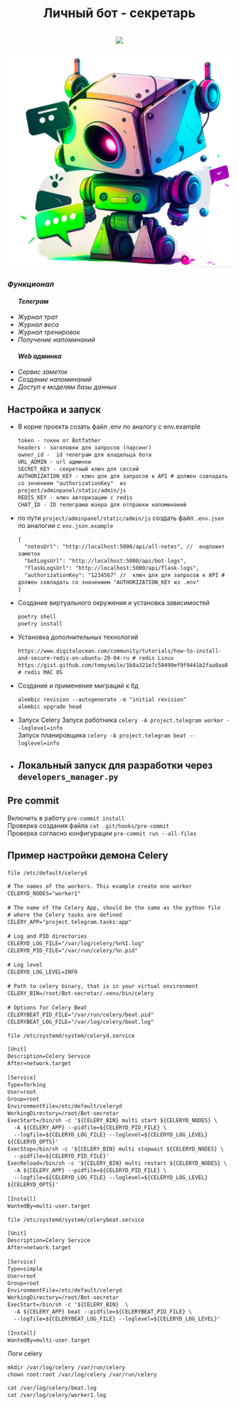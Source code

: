 <h1 align="center">Личный бот - секретарь</h1>
<br>
<div id="header" align="center">
<img src='https://media.giphy.com/media/wlR4kWTnwEyY8RwHKM/giphy.gif' width="100"/>
</div>

<div id="header" align="center">
<h5 align="center"><img src="https://github.com/A-V-tor/Bot-secretar/blob/main/bot.png"></h5>
</div>

<i>
   <h3>Функционал</h3>

  <ul>
    <h4>Телеграм</h4>
    <li>Журнал трат</li>
    <li>Журнал веса</li>
    <li>Журнал тренировок</li>
    <li>Получение напоминаний</li>
  </ul>
  <ul>
    <h4>Web админка</h4>
    <li>Сервис заметок</li>
    <li>Создание напоминаний</li>
    <li>Доступ к моделям базы данных</li>


  </ul>
</i>

## Настройка и запуск
- В корне проекта созать файл .env по аналогу с env.example
  ```
  token - токен от Botfather
  headers - заголовки для запросов (парсинг)
  owner_id -  id телеграм для владельца бота
  URL_ADMIN - url админки
  SECRET_KEY - секретный ключ для сессий
  AUTHORIZATION_KEY - ключ для для запросов к API # должен совпадать со знчением "authorizationKey"  из project/adminpanel/static/admin/js
  REDIS_KEY - ключ авторизации с redis
  CHAT_ID - ID телеграма юзера для отправки напоминаний
  ```

- по пути `project/adminpanel/static/admin/js` создать файл `.env.json` по аналогии с `env.json.example`
  ```
  {
    "notesUrl": "http://localhost:5000/api/all-notes", //  ендпоинт заметок
    "botLogsUrl": "http://localhost:5000/api/bot-logs",
    "flaskLogsUrl": "http://localhost:5000/api/flask-logs",
    "authorizationKey": "1234567" //  ключ для для запросов к API # должен совпадать со значением "AUTHORIZATION_KEY из .env"
  }
  ```
- Создание виртуального окружения и установка зависимостей
  ```
  poetry shell
  poetry install
  ```
- Установка дополнительных технологий
  ```
  https://www.digitalocean.com/community/tutorials/how-to-install-and-secure-redis-on-ubuntu-20-04-ru # redis Linux
  https://gist.github.com/tomysmile/1b8a321e7c58499ef9f9441b2faa0aa8 # redis MAC OS
  ```
- Создание и применение миграций к бд
  ```
  alembic revision --autogenerate -m "initial revision"
  alembic upgrade head
  ```
- Запуск Celery
  Запуск работника `celery -A project.telegram worker --loglevel=info` </br>
  Запуск планировщика  `celery -A project.telegram beat --loglevel=info` </br>
- ## Локальный запуск для разработки через `developers_manager.py`

## Pre commit
Включить в работу `pre-commit install` </br>
Проверка создания файла `cat .git/hooks/pre-commit` </br>
Проверка согласно конфигурации `pre-commit run --all-files` </br>


## Пример настройки демона Celery
`file /etc/default/celeryd` </br>
```
# The names of the workers. This example create one worker
CELERYD_NODES="worker1"

# The name of the Celery App, should be the same as the python file
# where the Celery tasks are defined
CELERY_APP="project.telegram.tasks:app"

# Log and PID directories
CELERYD_LOG_FILE="/var/log/celery/%n%I.log"
CELERYD_PID_FILE="/var/run/celery/%n.pid"

# Log level
CELERYD_LOG_LEVEL=INFO

# Path to celery binary, that is in your virtual environment
CELERY_BIN=/root/Bot-secretar/.venv/bin/celery

# Options for Celery Beat
CELERYBEAT_PID_FILE="/var/run/celery/beat.pid"
CELERYBEAT_LOG_FILE="/var/log/celery/beat.log"
```
`file /etc/systemd/system/celeryd.service`
```
[Unit]
Description=Celery Service
After=network.target

[Service]
Type=forking
User=root
Group=root
EnvironmentFile=/etc/default/celeryd
WorkingDirectory=/root/Bot-secretar
ExecStart=/bin/sh -c '${CELERY_BIN} multi start ${CELERYD_NODES} \
  -A ${CELERY_APP} --pidfile=${CELERYD_PID_FILE} \
  --logfile=${CELERYD_LOG_FILE} --loglevel=${CELERYD_LOG_LEVEL} ${CELERYD_OPTS}'
ExecStop=/bin/sh -c '${CELERY_BIN} multi stopwait ${CELERYD_NODES} \
  --pidfile=${CELERYD_PID_FILE}'
ExecReload=/bin/sh -c '${CELERY_BIN} multi restart ${CELERYD_NODES} \
  -A ${CELERY_APP} --pidfile=${CELERYD_PID_FILE} \
  --logfile=${CELERYD_LOG_FILE} --loglevel=${CELERYD_LOG_LEVEL} ${CELERYD_OPTS}'

[Install]
WantedBy=multi-user.target
```
`file /etc/systemd/system/celerybeat.service `
```
[Unit]
Description=Celery Service
After=network.target

[Service]
Type=simple
User=root
Group=root
EnvironmentFile=/etc/default/celeryd
WorkingDirectory=/root/Bot-secretar
ExecStart=/bin/sh -c '${CELERY_BIN}  \
  -A ${CELERY_APP} beat --pidfile=${CELERYBEAT_PID_FILE} \
  --logfile=${CELERYBEAT_LOG_FILE} --loglevel=${CELERYD_LOG_LEVEL}'

[Install]
WantedBy=multi-user.target
```

Логи celery

```
mkdir /var/log/celery /var/run/celery
chown root:root /var/log/celery /var/run/celery
```

```
cat /var/log/celery/beat.log
cat /var/log/celery/worker1.log
```
